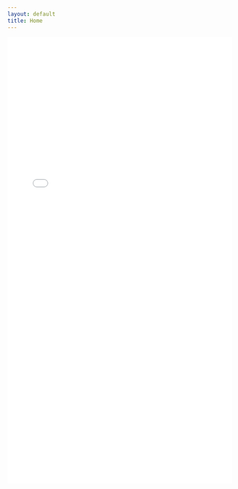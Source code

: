 ```yaml
---
layout: default
title: Home
---
```


<iframe src="/assets/Ali_Firat_Surucu_CV_htmltry.html" width="100%" height="1000px" style="border: none;"></iframe>

